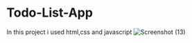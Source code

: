# Todo-List-App
In this project i used html,css and javascript
![Screenshot (13)](https://github.com/AmrutaShingare30/Todo-List-App/assets/140782647/8443ce9a-a0ef-4ca1-ad28-174d796421ad)
